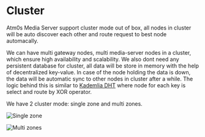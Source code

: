 # Cluster

Atm0s Media Server support cluster mode out of box, all nodes in cluster will be auto discover each other and route request to best node automacally. 

We can have multi gateway nodes, multi media-server nodes in a cluster, which ensure high availability and scalability. We also dont need any persistent database for cluster, all data will be store in memory with the help of decentralized key-value. In case of the node holding the data is down, the data will be automatic sync to other nodes in cluster after a while. The logic behind this is similar to [Kademlia DHT](https://en.wikipedia.org/wiki/Kademlia) where node for each key is select and route by XOR operator.

We have 2 cluster mode: single zone and multi zones.

![Single zone](/imgs/single-zone.excalidraw.png)

![Multi zones](/imgs/multi-zones.excalidraw.png)